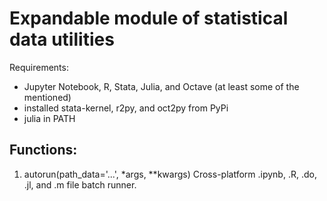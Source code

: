 # Expandable module of statistical data utilities


Requirements:
- Jupyter Notebook, R, Stata, Julia, and Octave (at least some of the mentioned)
- installed stata-kernel, r2py, and oct2py from PyPi
- julia in PATH

## Functions:
1. autorun(path_data='...', *args, **kwargs)
Cross-platform .ipynb, .R, .do, .jl, and .m file batch runner.